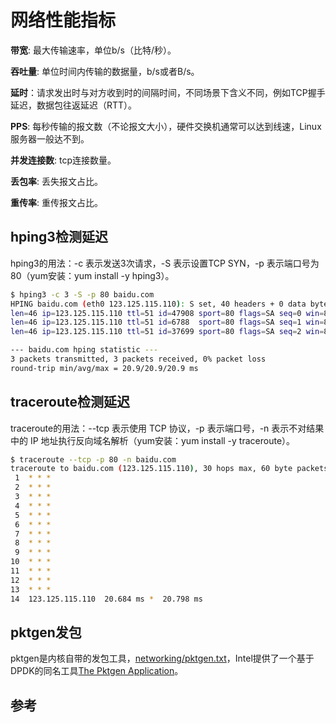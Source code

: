 <!-- toc -->
# 网络性能指标

**带宽**: 最大传输速率，单位b/s（比特/秒）。

**吞吐量**: 单位时间内传输的数据量，b/s或者B/s。

**延时**：请求发出时与对方收到时的间隔时间，不同场景下含义不同，例如TCP握手延迟，数据包往返延迟（RTT）。

**PPS**: 每秒传输的报文数（不论报文大小），硬件交换机通常可以达到线速，Linux服务器一般达不到。

**并发连接数**: tcp连接数量。

**丢包率**: 丢失报文占比。

**重传率**: 重传报文占比。 

## hping3检测延迟

hping3的用法：-c 表示发送3次请求，-S 表示设置TCP SYN，-p 表示端口号为80（yum安装：yum install -y hping3）。

```sh
$ hping3 -c 3 -S -p 80 baidu.com
HPING baidu.com (eth0 123.125.115.110): S set, 40 headers + 0 data bytes
len=46 ip=123.125.115.110 ttl=51 id=47908 sport=80 flags=SA seq=0 win=8192 rtt=20.9 ms
len=46 ip=123.125.115.110 ttl=51 id=6788  sport=80 flags=SA seq=1 win=8192 rtt=20.9 ms
len=46 ip=123.125.115.110 ttl=51 id=37699 sport=80 flags=SA seq=2 win=8192 rtt=20.9 ms

--- baidu.com hping statistic ---
3 packets transmitted, 3 packets received, 0% packet loss
round-trip min/avg/max = 20.9/20.9/20.9 ms
```

## traceroute检测延迟 

traceroute的用法：--tcp 表示使用 TCP 协议，-p 表示端口号，-n 表示不对结果中的 IP 地址执行反向域名解析（yum安装：yum install -y traceroute）。

```sh
$ traceroute --tcp -p 80 -n baidu.com
traceroute to baidu.com (123.125.115.110), 30 hops max, 60 byte packets
 1  * * *
 2  * * *
 3  * * *
 4  * * *
 5  * * *
 6  * * *
 7  * * *
 8  * * *
 9  * * *
10  * * *
11  * * *
12  * * *
13  * * *
14  123.125.115.110  20.684 ms *  20.798 ms
```

## pktgen发包

pktgen是内核自带的发包工具，[networking/pktgen.txt](https://www.kernel.org/doc/Documentation/networking/pktgen.txt)，Intel提供了一个基于DPDK的同名工具[The Pktgen Application](https://pktgen-dpdk.readthedocs.io/en/latest/)。

## 参考



